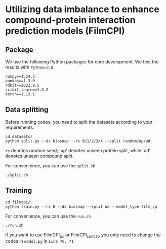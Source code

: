 # Utilizing data imbalance to enhance compound-protein interaction prediction models (FilmCPI)

## Package
We use the following Python packages for core development. We test the results with `Python=3.8`
```
numpy==1.24.3
pandas==1.3.0
rdkit==2022.9.5
scikit_learn==1.3.2
torch==1.13.1
```

## Data splitting

Before running codes, you need to split the datasets according to your requirements.
```
cd datasets/
python split.py --ds biosnap --rs 0/1/2/3/4 --split random/up/ud
```

`rs` denotes random seed; 'up' denotes unseen protein split, while 'ud' denotes unseen compound split.

For convenience, you can use the `split.sh`
```
./split.sh
```

## Training

```
cd filmcpi/
python train.py --rs 0 --ds biosnap --split ud --model_type film_cp
```

For convenience, you can use the `run.sh`
```
./run.sh
```
If you want to use FilmCPI<sub>pc</sub> or FilmCPI<sub>concat</sub>, you only need to change the codes in `model.py` in `Line 70, 71`

